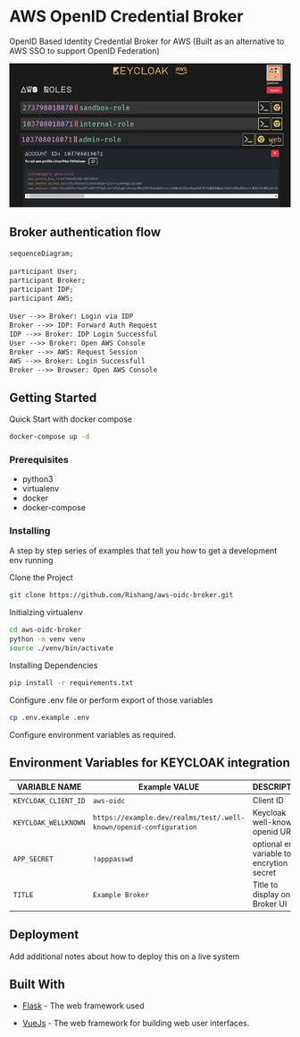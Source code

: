 # AWS OpenID Credential Broker

OpenID Based Identity Credential Broker for AWS (Built as an alternative to AWS SSO to support OpenID Federation)

![demo image](.github/images/panel.png)


## Broker authentication flow 

```mermaid
sequenceDiagram;

participant User;
participant Broker;
participant IDP;
participant AWS;

User -->> Broker: Login via IDP
Broker -->> IDP: Forward Auth Request
IDP -->> Broker: IDP Login Successful
User -->> Broker: Open AWS Console
Broker -->> AWS: Request Session
AWS -->> Broker: Login Successfull
Broker -->> Browser: Open AWS Console
```

## Getting Started

Quick Start with docker compose

```bash
docker-compose up -d
```

### Prerequisites

- python3
- virtualenv
- docker
- docker-compose


### Installing

A step by step series of examples that tell you how to get a development env running

Clone the Project 

```bash
git clone https://github.com/Rishang/aws-oidc-broker.git
```

Initialzing virtualenv

```bash
cd aws-oidc-broker
python -m venv venv
source ./venv/bin/activate
```

Installing Dependencies

```bash
pip install -r requirements.txt
```

Configure .env file or perform export of those variables

```bash
cp .env.example .env
```

Configure environment variables as required.

## Environment Variables for KEYCLOAK integration

| VARIABLE NAME | Example VALUE | DESCRIPTION | REQUIRED |
| --- | --- | --- | --- |
| `KEYCLOAK_CLIENT_ID` | `aws-oidc`| Client ID | yes |
| `KEYCLOAK_WELLKNOWN` | `https://example.dev/realms/test/.well-known/openid-configuration` | Keycloak well-known openid URL | yes |
| `APP_SECRET` | `!apppasswd` | optional env variable to set encrytion secret | no |
| `TITLE` | `Example Broker` | Title to display on Broker UI | no |

## Deployment

Add additional notes about how to deploy this on a live system

## Built With

- [Flask](https://flask.palletsprojects.com/) - The web framework used

- [VueJs](https://vuejs.org/) - The web framework for building web user interfaces.
